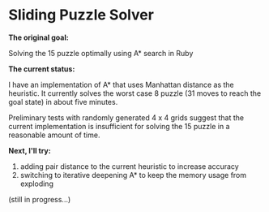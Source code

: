 # Sliding Puzzle Solver

**The original goal:**

Solving the 15 puzzle optimally using A* search in Ruby

**The current status:**

I have an implementation of A* that uses Manhattan distance as the heuristic. It currently solves the worst case 8 puzzle (31 moves to reach the goal state) in about five minutes.

Preliminary tests with randomly generated 4 x 4 grids suggest that the current implementation is insufficient for solving the 15 puzzle in a reasonable amount of time.

**Next, I'll try:**

1. adding pair distance to the current heuristic to increase accuracy
2. switching to iterative deepening A* to keep the memory usage from exploding

(still in progress...)